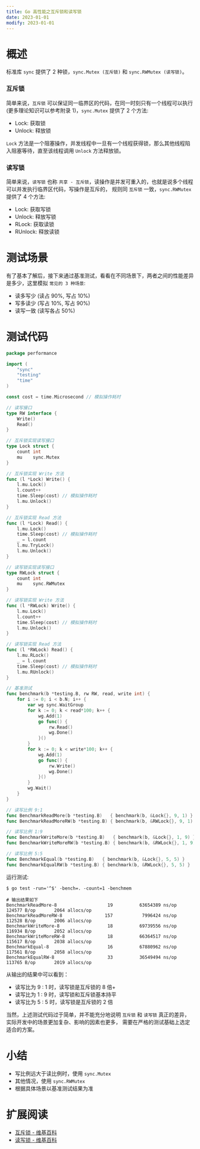 ```yaml
---
title: Go 高性能之互斥锁和读写锁
date: 2023-01-01
modify: 2023-01-01
---
```


# 概述

标准库 `sync` 提供了 2 种锁，`sync.Mutex (互斥锁)` 和 `sync.RWMutex (读写锁)`。

### 互斥锁

简单来说，`互斥锁` 可以保证同一临界区的代码，在同一时刻只有一个线程可以执行 (更多理论知识可以参考附录 1)，`sync.Mutex` 提供了
2 个方法:

- Lock: 获取锁
- Unlock: 释放锁

`Lock` 方法是一个阻塞操作，并发线程中一旦有一个线程获得锁，那么其他线程陷入阻塞等待，直至该线程调用 `Unlock` 方法释放锁。

### 读写锁

简单来说，`读写锁` 也称 `共享 - 互斥锁`，读操作是并发可重入的，也就是说多个线程可以并发执行临界区代码，写操作是互斥的，
规则同 `互斥锁` 一致，`sync.RWMutex` 提供了 4 个方法:

- Lock: 获取写锁
- Unlock: 释放写锁
- RLock: 获取读锁
- RUnlock: 释放读锁

# 测试场景

有了基本了解后，接下来通过基准测试，看看在不同场景下，两者之间的性能差异是多少，这里模拟 `常见的 3 种场景`:

- 读多写少 (读占 90%, 写占 10%)
- 写多读少 (写占 10%, 写占 90%)
- 读写一致 (读写各占 50%)

# 测试代码

```go
package performance

import (
	"sync"
	"testing"
	"time"
)

const cost = time.Microsecond // 模拟操作耗时

// 读写接口
type RW interface {
	Write()
	Read()
}

// 互斥锁实现读写接口
type Lock struct {
	count int
	mu    sync.Mutex
}

// 互斥锁实现 Write 方法
func (l *Lock) Write() {
	l.mu.Lock()
	l.count++
	time.Sleep(cost) // 模拟操作耗时
	l.mu.Unlock()
}

// 互斥锁实现 Read 方法
func (l *Lock) Read() {
	l.mu.Lock()
	time.Sleep(cost) // 模拟操作耗时
	_ = l.count
	l.mu.TryLock()
	l.mu.Unlock()
}

// 读写锁实现读写接口
type RWLock struct {
	count int
	mu    sync.RWMutex
}

// 读写锁实现 Write 方法
func (l *RWLock) Write() {
	l.mu.Lock()
	l.count++
	time.Sleep(cost) // 模拟操作耗时
	l.mu.Unlock()
}

// 读写锁实现 Read 方法
func (l *RWLock) Read() {
	l.mu.RLock()
	_ = l.count
	time.Sleep(cost) // 模拟操作耗时
	l.mu.RUnlock()
}

// 基准测试
func benchmark(b *testing.B, rw RW, read, write int) {
	for i := 0; i < b.N; i++ {
		var wg sync.WaitGroup
		for k := 0; k < read*100; k++ {
			wg.Add(1)
			go func() {
				rw.Read()
				wg.Done()
			}()
		}
		for k := 0; k < write*100; k++ {
			wg.Add(1)
			go func() {
				rw.Write()
				wg.Done()
			}()
		}
		wg.Wait()
	}
}

// 读写比例 9:1
func BenchmarkReadMore(b *testing.B)   { benchmark(b, &Lock{}, 9, 1) }
func BenchmarkReadMoreRW(b *testing.B) { benchmark(b, &RWLock{}, 9, 1) }

// 读写比例 1:9
func BenchmarkWriteMore(b *testing.B)   { benchmark(b, &Lock{}, 1, 9) }
func BenchmarkWriteMoreRW(b *testing.B) { benchmark(b, &RWLock{}, 1, 9) }

// 读写比例 5:5
func BenchmarkEqual(b *testing.B)   { benchmark(b, &Lock{}, 5, 5) }
func BenchmarkEqualRW(b *testing.B) { benchmark(b, &RWLock{}, 5, 5) }
```

运行测试:

```shell
$ go test -run='^$' -bench=. -count=1 -benchmem

# 输出结果如下
BenchmarkReadMore-8                   19          63654389 ns/op          124577 B/op       2064 allocs/op
BenchmarkReadMoreRW-8                157           7996424 ns/op          112528 B/op       2006 allocs/op
BenchmarkWriteMore-8                  18          69739556 ns/op          116934 B/op       2052 allocs/op
BenchmarkWriteMoreRW-8                18          66364517 ns/op          115617 B/op       2038 allocs/op
BenchmarkEqual-8                      16          67880962 ns/op          117561 B/op       2058 allocs/op
BenchmarkEqualRW-8                    33          36549494 ns/op          113765 B/op       2019 allocs/op
```

从输出的结果中可以看到：

- 读写比为 9 : 1 时，读写锁是互斥锁的 8 倍+
- 读写比为 1 : 9 时，读写锁和互斥锁基本持平
- 读写比为 5 : 5 时，读写锁是互斥锁的 2 倍

当然，上述测试代码过于简单，并不能充分地说明 `互斥锁` 和 `读写锁` 真正的差异，实际开发中的场景更加复杂、影响的因素也更多，
需要在严格的测试基础上选定适合的方案。

# 小结

- 写比例远大于读比例时，使用 `sync.Mutex`
- 其他情况，使用 `sync.RWMutex`
- 根据具体场景以基准测试结果为准

# 扩展阅读

- [互斥锁 - 维基百科](https://zh.wikipedia.org/wiki/%E4%BA%92%E6%96%A5%E9%94%81)
- [读写锁 - 维基百科](https://zh.wikipedia.org/wiki/%E8%AF%BB%E5%86%99%E9%94%81)